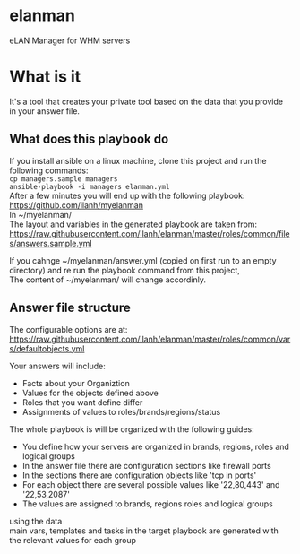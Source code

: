 # elanman
eLAN Manager for WHM servers  
# What is it
It's a tool that creates your private tool based on the data that you provide in your answer file.

## What does this playbook do
If you install ansible on a linux machine, clone this project and run the following commands:  
`cp managers.sample managers`  
`ansible-playbook -i managers elanman.yml`  
After a few minutes you will end up with the following playbook:  
https://github.com/ilanh/myelanman  
In ~/myelanman/  
The layout and variables in the generated playbook are taken from:  
https://raw.githubusercontent.com/ilanh/elanman/master/roles/common/files/answers.sample.yml  

If you cahnge ~/myelanman/answer.yml (copied on first run to an empty directory) and re run the playbook command from this project,  
The content of ~/myelanman/ will change accordinly.

## Answer file structure  
The configurable options are at:  
https://raw.githubusercontent.com/ilanh/elanman/master/roles/common/vars/defaultobjects.yml  

Your answers will include:  
* Facts about your Organiztion  
* Values for the objects defined above  
* Roles that you want define differ  
* Assignments of values to roles/brands/regions/status  

The whole playbook is will be organized with the following guides:  
* You define how your servers are organized in brands, regions, roles and logical groups  
* In the answer file there are configuration sections like firewall ports  
* In the sections there are configuration objects like 'tcp in ports'  
* For each object there are several possible values like '22,80,443' and '22,53,2087'  
* The values are assigned to brands, regions roles and logical groups  
  
using the data  
main vars, templates and tasks in the target playbook are generated with the relevant values for each group 

